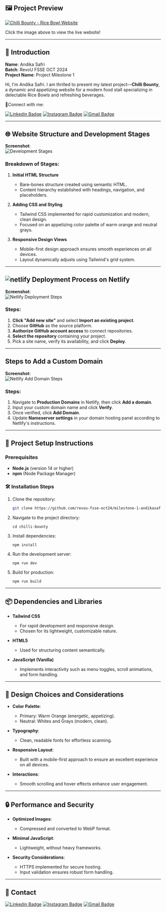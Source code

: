## 🖼️ Project Preview

[![Chilli Bounty - Rice Bowl Website](src/assets/images/finalized-view.png)](https://milestone-1-andikasafri.netlify.app/)

Click the image above to view the live website!

---

## 👋 Introduction

**Name**: Andika Safri  
**Batch**: RevoU FSSE OCT 2024  
**Project Name**: Project Milestone 1

Hi, I'm Andika Safri. I am thrilled to present my latest project—**Chilli Bounty**, a dynamic and appetizing website for a modern food stall specializing in delectable Rice Bowls and refreshing beverages.

📧Connect with me:

[![Linkedin Badge](https://img.shields.io/badge/-Andika_Safri-blue?style=flat-square&logo=Linkedin&logoColor=white)](https://www.linkedin.com/in/andika-safri/)
[![Instagram Badge](https://img.shields.io/badge/-Andika_Safri-purple?style=flat-square&logo=instagram&logoColor=white)](https://www.instagram.com/dikko_pujangga/)
[![Gmail Badge](https://img.shields.io/badge/-andika.saf3@gmail.com-c14438?style=flat-square&logo=Gmail&logoColor=white)](mailto:andika.saf3@gmail.com)

---

## 🌐 Website Structure and Development Stages

**Screenshot**:  
![Development Stages](/src/assets/images/website-structure.png)

### Breakdown of Stages:

1. **Initial HTML Structure**

   - Bare-bones structure created using semantic HTML.
   - Content hierarchy established with headings, navigation, and placeholders.

2. **Adding CSS and Styling**

   - Tailwind CSS implemented for rapid customization and modern, clean design.
   - Focused on an appetizing color palette of warm orange and neutral grays.

3. **Responsive Design Views**
   - Mobile-first design approach ensures smooth experiences on all devices.
   - Layout dynamically adjusts using Tailwind's grid system.

---

## ![netlify](https://img.shields.io/badge/Netlify-00C7B7?style=for-the-badge&logo=netlify&logoColor=white) Deployment Process on Netlify

**Screenshot**:  
![Netlify Deployment Steps](/src/assets/images/deplot-netlify.png)

### Steps:

1. **Click "Add new site"** and select **Import an existing project**.
2. Choose **GitHub** as the source platform.
3. **Authorize GitHub account access** to connect repositories.
4. **Select the repository** containing your project.
5. Pick a site name, verify its availability, and click **Deploy**.

---

## Steps to Add a Custom Domain

**Screenshot**:  
![Netlify Add Domain Steps](/src/assets/images/domain.png)

### Steps:

1. Navigate to **Production Domains** in Netlify, then click **Add a domain**.
2. Input your custom domain name and click **Verify**.
3. Once verified, click **Add Domain**.
4. Update **Nameserver settings** in your domain hosting panel according to Netlify's instructions.

---

## 🚀 Project Setup Instructions

### Prerequisites

- **Node.js** (version 14 or higher)
- **npm** (Node Package Manager)

### 🛠 Installation Steps

1. Clone the repository:

   ```bash
   git clone https://github.com/revou-fsse-oct24/milestone-1-andikasafri.git
   ```

2. Navigate to the project directory:
   ```
   cd chilli-bounty
   ```
3. Install dependencies:
   ```
   npm install
   ```
4. Run the development server:
   ```
   npm run dev
   ```
5. Build for production:
   ```
   npm run build
   ```

---

## 📦 Dependencies and Libraries

- **Tailwind CSS**

  - For rapid development and responsive design.
  - Chosen for its lightweight, customizable nature.

- **HTML5**

  - Used for structuring content semantically.

- **JavaScript (Vanilla)**
  - Implements interactivity such as menu toggles, scroll animations, and form handling.

---

## 🎨 Design Choices and Considerations

- **Color Palette**:

  - Primary: Warm Orange (energetic, appetizing).
  - Neutral: Whites and Grays (modern, clean).

- **Typography**:

  - Clean, readable fonts for effortless scanning.

- **Responsive Layout**:

  - Built with a mobile-first approach to ensure an excellent experience on all devices.

- **Interactions**:
  - Smooth scrolling and hover effects enhance user engagement.

---

## 🔒 Performance and Security

- **Optimized Images**:

  - Compressed and converted to WebP format.

- **Minimal JavaScript**:

  - Lightweight, without heavy frameworks.

- **Security Considerations**:
  - HTTPS implemented for secure hosting.
  - Input validation ensures robust form handling.

---

## 📧 Contact

[![Linkedin Badge](https://img.shields.io/badge/-Andika_Safri-blue?style=flat-square&logo=Linkedin&logoColor=white)](https://www.linkedin.com/in/andika-safri/)
[![Instagram Badge](https://img.shields.io/badge/-Andika_Safri-purple?style=flat-square&logo=instagram&logoColor=white)](https://www.instagram.com/dikko_pujangga/)
[![Gmail Badge](https://img.shields.io/badge/-andika.saf3@gmail.com-c14438?style=flat-square&logo=Gmail&logoColor=white)](mailto:andika.saf3@gmail.com)
